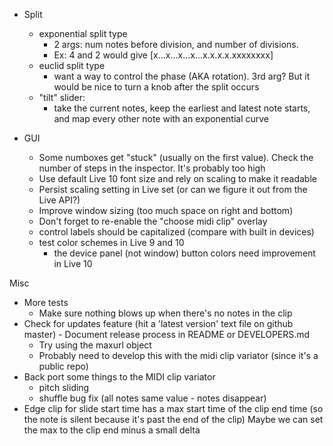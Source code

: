- Split
  - exponential split type
    - 2 args: num notes before division, and number of divisions.
    - Ex: 4 and 2 would give [x...x...x...x...x.x.x.x.xxxxxxxx]
  - euclid split type
    - want a way to control the phase (AKA rotation). 3rd arg? But it would be nice to turn a knob after the split occurs
  - "tilt" slider:
    - take the current notes, keep the earliest and latest note starts, and map every other note with an exponential curve

- GUI
  - Some numboxes get "stuck" (usually on the first value). Check the number of steps in the inspector. It's probably too high
  - Use default Live 10 font size and rely on scaling to make it readable
  - Persist scaling setting in Live set (or can we figure it out from the Live API?)
  - Improve window sizing (too much space on right and bottom)
  - Don't forget to re-enable the "choose midi clip" overlay
  - control labels should be capitalized (compare with built in devices)
  - test color schemes in Live 9 and 10
    - the device panel (not window) button colors need improvement in Live 10

Misc
  - More tests
     - Make sure nothing blows up when there's no notes in the clip
  - Check for updates feature (hit a 'latest version' text file on github master) - Document release process in README or DEVELOPERS.md
    - Try using the maxurl object
    - Probably need to develop this with the midi clip variator (since it's a public repo)
  - Back port some things to the MIDI clip variator
    - pitch sliding
    - shuffle bug fix (all notes same value - notes disappear)
  - Edge clip for slide start time has a max start time of the clip end time (so the note is silent because it's past the end of the clip)
    Maybe we can set the max to the clip end minus a small delta

